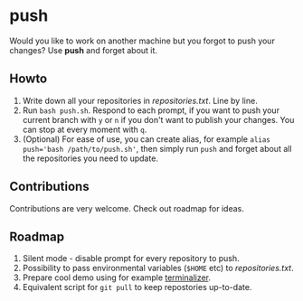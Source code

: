 # push

Would you like to work on another machine but you forgot to push your changes? Use **push** and forget about it.

## Howto

 1. Write down all your repositories in *repositories.txt*. Line by line.
 2. Run `bash push.sh`. Respond to each prompt, if you want to push your current branch with `y` or `n` if you don't want to publish your changes. You can stop at every moment with `q`.
 3. (Optional) For ease of use, you can create alias, for example `alias push='bash /path/to/push.sh'`, then simply run `push` and forget about all the repositories you need to update.
 
 ## Contributions
 
 Contributions are very welcome. Check out roadmap for ideas.
 
 ## Roadmap
 
  1. Silent mode - disable prompt for every repository to push.
  2. Possibility to pass environmental variables (`$HOME` etc) to *repositories.txt*.
  3. Prepare cool demo using for example [terminalizer](https://github.com/faressoft/terminalizer).
  4. Equivalent script for `git pull` to keep repostories up-to-date.
